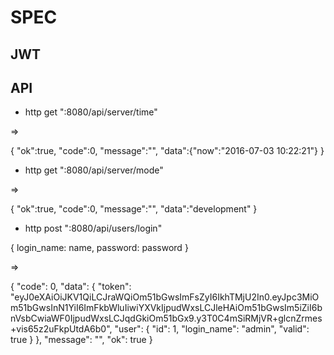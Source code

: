 # SPEC

## JWT

## API

* http get ":8080/api/server/time"

=>

{
    "ok":true,
    "code":0,
    "message":"",
    "data":{"now":"2016-07-03 10:22:21"}
}

* http get ":8080/api/server/mode"

=>

{
    "ok":true,
    "code":0,
    "message":"",
    "data":"development"
}

* http post ":8080/api/users/login"

{
    login_name: name,
    password: password
}

=>

{
    "code": 0,
    "data": {
        "token": "eyJ0eXAiOiJKV1QiLCJraWQiOm51bGwsImFsZyI6IkhTMjU2In0.eyJpc3MiOm51bGwsInN1YiI6ImFkbWluIiwiYXVkIjpudWxsLCJleHAiOm51bGwsIm5iZiI6bnVsbCwiaWF0IjpudWxsLCJqdGkiOm51bGx9.y3T0C4mSiRMjVR+glcnZrmes+vis65z2uFkpUtdA6b0",
        "user": {
            "id": 1,
            "login_name": "admin",
            "valid": true
        }
    },
    "message": "",
    "ok": true
}

